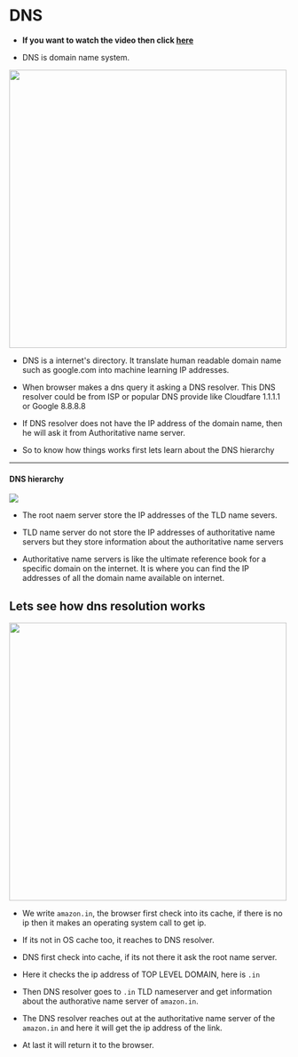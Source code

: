# DNS
- <b>If you want to watch the video then click [here](https://youtu.be/27r4Bzuj5NQ)</b>

- DNS is domain name system.
<img src = "https://seosherpa.com/wp-content/uploads/2021/03/domain-part.jpg" width = '500'>

- DNS is a internet's directory. It translate human readable domain name such as google.com into machine learning IP addresses.

- When browser makes a dns query it asking a DNS resolver. This DNS resolver could be from ISP or popular DNS provide like Cloudfare 1.1.1.1 or Google 8.8.8.8

- If DNS resolver does not have the IP address of the domain name, then he will ask it from Authoritative name server.

- So to know how things works first lets learn about the DNS hierarchy
-------------------------
#### DNS hierarchy

<img src = "https://th.bing.com/th/id/R.2d12b585154e8865fa120b321a98ddf4?rik=nCTy0KFDBYiVqQ&riu=http%3a%2f%2fianfinlayson.net%2fclass%2fcpsc414%2fnotes%2fimages%2fdns.png&ehk=D2Lz7j8T0tNl9UjPcbNIkI07qnPfq9s%2bv5OHT7ApVZ8%3d&risl=&pid=ImgRaw&r=0">

- The root naem server store the IP addresses of the TLD name severs.

- TLD name server do not store the IP addresses of authoritative name servers but they store information about the authoritative name servers

- Authoritative name servers is like the ultimate reference book for a specific domain on the internet. It is where you can find the IP addresses of all the domain name available on internet.

## Lets see how dns resolution works

<img src="https://www.freecodecamp.org/news/content/images/2019/06/dns_resolve.png" width = '500'>

- We write `amazon.in`, the browser first check into its cache, if there is no ip then it makes an operating system call to get ip.

- If its not in OS cache too, it reaches to DNS resolver.

- DNS first check into cache, if its not there it ask the root name server.

- Here it checks the ip address of TOP LEVEL DOMAIN, here is `.in`

- Then DNS resolver goes to `.in` TLD nameserver and get information about the authorative name server of `amazon.in`.

- The DNS resolver reaches out at the authoritative name server of the `amazon.in` and here it will get the ip address of the link.

- At last it will return it to the browser.